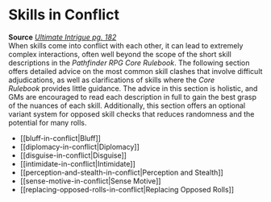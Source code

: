 # Skills in Conflict

**Source** [_Ultimate Intrigue pg. 182_](http://paizo.com/products/btpy9j6p?Pathfinder-Roleplaying-Game-Ultimate-Intrigue)  
When skills come into conflict with each other, it can lead to extremely complex interactions, often well beyond the scope of the short skill descriptions in the _Pathfinder RPG Core Rulebook_. The following section offers detailed advice on the most common skill clashes that involve difficult adjudications, as well as clarifications of skills where the _Core Rulebook_ provides little guidance. The advice in this section is holistic, and GMs are encouraged to read each description in full to gain the best grasp of the nuances of each skill. Additionally, this section offers an optional variant system for opposed skill checks that reduces randomness and the potential for many rolls.

- [[bluff-in-conflict|Bluff]]
- [[diplomacy-in-conflict|Diplomacy]]
- [[disguise-in-conflict|Disguise]]
- [[intimidate-in-conflict|Intimidate]]
- [[perception-and-stealth-in-conflict|Perception and Stealth]]
- [[sense-motive-in-conflict|Sense Motive]]
- [[replacing-opposed-rolls-in-conflict|Replacing Opposed Rolls]]
